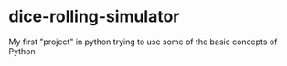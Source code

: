 # dice-rolling-simulator
My first "project" in python trying to use some of the basic concepts of Python
